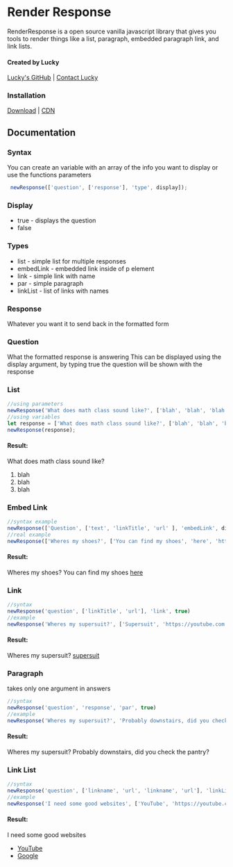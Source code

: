 # Render Response

RenderResponse is a open source vanilla javascript library that gives you tools to render things like a list, paragraph, embedded paragraph link, and link lists. 

#### Created by Lucky
[Lucky's GitHub](https://github.com/Raidlucky) |
[Contact Lucky](https://raidlucky.github.io/Projects/)

### Installation

[Download](https://github.com/BanZ-Development/RenderResponse/blob/main/main.js) |
[CDN]()

## Documentation

### Syntax
You can create an variable with an array of the info you want to display or use the functions parameters
```js
 newResponse(['question', ['response'], 'type', display]);
```

### Display
- true - displays the question
- false

### Types
- list - simple list for multiple responses
- embedLink - embedded link inside of p element
- link - simple link with name
- par - simple paragraph
- linkList - list of links with names

### Response
Whatever you want it to send back in the formatted form

### Question
What the formatted response is answering
This can be displayed using the display argument, by typing true the question will be shown with the response

### List
```js
//using parameters
newResponse('What does math class sound like?', ['blah', 'blah', 'blah'], 'list');
//using variables
let response = ['What does math class sound like?', ['blah', 'blah', 'blah'], 'list'];
newResponse(response);

```

#### Result:

What does math class sound like?
1. blah
2. blah
3. blah

### Embed Link
```js
//syntax example
newResponse(['Question', ['text', 'linkTitle', 'url' ], 'embedLink', display]);
//real example
newResponse(['Wheres my shoes?', ['You can find my shoes', 'here', 'https://youtube.com'], 'embedLink', true]);
```

#### Result:

Wheres my shoes?
You can find my shoes [here](https://youtube.com)

### Link
```js
//syntax
newResponse('question', ['linkTitle', 'url'], 'link', true)
//example
newResponse('Wheres my supersuit?', ['Supersuit', 'https://youtube.com'], 'link', true)
```

#### Result:

Wheres my supersuit?
[supersuit](https://youtube.com)

### Paragraph
takes only one argument in answers

```js
//syntax
newResponse('question', 'response', 'par', true)
//example
newResponse('Wheres my supersuit?', 'Probably downstairs, did you check the pantry?', 'par', true)
```

#### Result:

Wheres my supersuit?
Probably downstairs, did you check the pantry?

### Link List
```js
//syntax
newResponse('question', ['linkname', 'url', 'linkname', 'url'], 'linkList', true)
//example
newResponse('I need some good websites', ['YouTube', 'https://youtube.com', 'Google', 'https://google.com'], 'linkList', true)
```

#### Result:

I need some good websites
- [YouTube](https://youtube.com)
- [Google](https://google.com)
